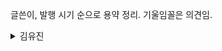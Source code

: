 글쓴이, 발행 시기 순으로 용약 정리. 기울임꼴은 의견임.  
<!-- 주석 열기                         <details> 태그가 부모 요소이고, 1대 자식요소로 <summary>가 위치해 있음을 확인할 수 있습니다.
<details>                             <details> 요소는 더보기/접기 기능의 모든 영역을 감싸주는 태그라고 보시면 되고,
    <summary>제목</summary>           <summary>가 바로 더보기/접기에서 보여지게되는 일종의 제목과 같은 역할을 하는 태그라고 이해하시면 될 것 같습니다.
    <p>내용</p> 또는 <div>내용</div>
</details>
     참고 : HTML5 ☞ https://www.w3.org/TR/html52/
     주석 닫음 -->

<details><summary>김유진</summary>
<details><summary>나의 하루는 4시 30분에 시작된다</summary>

* 책 소개 
  + 교보문고 구분 : 자기계발 > 자기능력계발 > 시간관리
  + 책 제목 : **나의 하루는 4시 30분에 시작된다** 하루를 두 배로 사는 단 하나의 습관
  + 김유진 지음 | 토네이도 | 2020년 10월 20일 출간 | 9791158511906 | 256쪽 | 140 * 200 * 21 mm /370g
* 의견 : 일찍 자고, 일찍 일어나자. 나만의 방식(Routine, Daily Planner)을 만들자. 새벽에는 "[영향력의 원](https://blog.daum.net/streamwk/118)"에 집중하자.
* 프롤로그. 일찍 일어나는 것만으로 더 나은 삶을 살 수 있다면
  + 하루하루가 모여 일상을 만든다.<Br>그러니 요즘의 일상이 만족스럽지 않다면 오늘 하루만이라도 어제와 다르게 살아보는 것은 어떨까?<Br>자신에게 이렇게 외쳐보자.<Br>&nbsp; &nbsp; "오늘은 조금 특별하게 하루를 시작해보자!"
* PART 1. 새벽은 배신하지 않는다
  + CHAPTER 1. 일찍 일어난 날 모든 것이 바뀌었다
    - 새벽의 고요가 가져다준 에너지, 나에게 새벽은 휴식이다.  
      사람들은 내가 무언가를 더 하기 위해 4시 30분에 일어난다고 생각하지만<Br>사실 나에게 새벽은 극한으로 치닫는 시간이 아니라 **잠시 충전하는 휴식 시간**이다.  
      즉, 새벽 기상은 그 자체로 열심히 사는 방법이라기 보다는 **계속 열심히 살기 위한 수단**이다.<Br>너무 힘들고 지칠 때 고요한 새벽에 따듯한 차를 마시며 좋아하는 음악을 들으면 에너지가 채워진다.<Br>불안하고 우울할 때도 마찬가지로 이른 아침 나만의 시간을 통해 안정감을 갖는다.
  + CHAPTER 2. 내가 4시 30분에 일어나는 이유
    - 새벽은 내가 주도하는 시간이고 *에너지가 충만한 시간이며 중요한 일을 먼저 할 수 있도록 한다.<Br>그러면 변동에 대응하기 쉬워 하루를 여유있게 운영할 수 있고 단장기 PDCA Cycle 돌릴 수 있다.*
  + CHAPTER 3. 당신이 잠든 사이에
    - (앞서가는, 성공한) 다른 사람들은 (새벽을 먼저 여는 것으로) 이미 하루를 시작했다
  + CHAPTER 4. 빨리 가려고 하지 말고 일찍 시작하라
    - 계획대로 되지 않는 인생, 하루를 조금 일찍 시작하는 것으로 충분하다.  
      - 글쓴이는 25살에 Law School을 졸업하고 변호사가 되기를 원했으나 실제로는 20대 후반에 Law School에 입학했다.  
        → Law School에 가 보니 20대에서 70대까지 다양한 연령대의 학생들이 있었다.<Br>&nbsp; &nbsp; 다 각자의 삶을 살다 자기만의 시기에 맞춰 로스쿨에 온 사람들이었다.
      - 꿈을 이루는 데 이르거나 늦은 때는 없다. 모두에게 동일하게, 같은 시기에 목표를 달성할 타이밍이 주어지지 않기 때문이다.<Br>누군가에게는 다음 주에 문이 열리는가 하면 누군가에게는 몇 년 뒤에야 문이 열린다.
      - 살다 보면 때로 계획이 바뀌어 방향을 틀어야 할 순간이 온다.<Br>그래도 당황할 필요는 없다. 새로운 인생이 그때부터 시작되는 것이니까.
* PART 2. 4시 30분, 새로운 나를 만났다
  + CHAPTER 5. 4시 30분에 기상하는 방법
    - 초읽기(Count Down) 5,4,3,2,1. *무조건 조건반사식으로* 일어나자.  
      피곤하다고 해서 알람을 끄고 다시 잤다 깨면 수면 사이클이 시작됐다가 갑자기 중단돼<Br>온 종일 피로를 느낄 수 있다고 한다. → 수면 전문가 Neil Robinson
    - *나만의 방식(Routine)을 만들자*  
      *커피보다 두유 마시기. 10시 이전에 잠자리에 들기. 알람에 반응하기...*
  + CHAPTER 6. 피곤한 것은 아침이 아니라 당신이다
    - *생체 리듬을 고려하여 수면 시간은 유지(OECD 평균 7시간)하고 준비 포함하여 잠자리에 드는 시간을 당긴다.<Br>→ 일찍 자고 일찍 일어나자.*
  + CHAPTER 7. 새벽을 제대로 보내고 싶다면
    - 글쓴이 : 밀린 일, 운동, 독서, 취미, 공부
    - 의견 : 명상ㆍ운동을 포함하는 2상한 과제(2nd Quadrant Task)
  + CHAPTER 8. 아침형 인간의 주말 사용법
    - 토요일 : 바빠서 놓쳤던 일 하기
    - 일요일 : 온전히 숨만 쉬는 일요일 → 몸과 마음 내려 놓기. *멍 때리기. 산책 등 부담 없는 운동하기.*
* PART 3. 내가 조금씩 성장하는 방법
  + CHAPTER 9. 시간이 아닌 나를 관리하라 : 시간은 관리할 수 없다.
  + CHAPTER 10. 발전은 혼자 하는 것
    - 외로움은 자신에게 집중하라는 신호  
      만약 지금 외롭다고 느낀다면, 평소 외로움에 못 이겨 주저앉는 순간이 자주 온다면<Br>이것은 자기 자신에게 잡중할 기회일 지도 모른다. 이 신호를 무시하지 말자.
    - 혼자만의 발전을 두려워하지 마라  
      *혼자서 하는 것이 좋을 수도 아닐 수도 있다. 시너지 효과도 있는데다가 시기, 주제, 구성원 등 다양한 변수에 따라 다르다.*
  + CHAPTER 11. 마음의 여유를 만드는 마인드 미니멀리즘
    - 마음에 공간을 만드는 방법, [미니멀리즘](https://ko.wikipedia.org/wiki/최소주의) : 잔고 2행시 - **잔**잔한 일에 **고**생하지 마라  
      *성향에 따라 다를 듯... 완벽주의자는 누울 자리를 보고 뻗어야 하고, 계획보다 실천을 풍성함보다 뼈대/알맹이를 생각해야 한다.*
  + CHAPTER 12. 여기는 목적지가 아닌 관문이다
    - *이 또한 지나가리라*
    - 꿈은 달라질 수 있다  
      꿈은 우리를 성장하게(*나아가게*) 만드는 원동력이지 한계점이 아니다. *☞ 꿈의 연장(Dream Extension → Extension to Dream)*
  + CHAPTER 13. 지금 작은 행복을 찾아 나설 때 : "이것만 하고, 나중에..."식으로 행복을 미루지 말자
* PART 4. 인생을 바꾸는 모닝 플래너
  + CHAPTER 14. 내가 변호사 시험에 합격한 비결
  + CHAPTER 15. 나의 하루는 4시 30분에 시작된다
  + CHAPTER 16. 하루를 주도하는 플래너 작성법
* 에필로그. 새벽, 변화의 씨앗을 심는 시간
</details>
</details>

